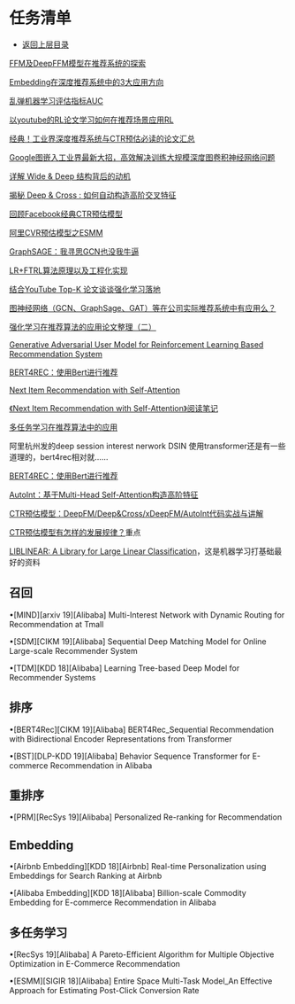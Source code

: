 # 任务清单

* [返回上层目录](../README.md)




[FFM及DeepFFM模型在推荐系统的探索](https://zhuanlan.zhihu.com/p/67795161)

[Embedding在深度推荐系统中的3大应用方向](https://zhuanlan.zhihu.com/p/67218758)

[乱弹机器学习评估指标AUC](https://zhuanlan.zhihu.com/p/52930683)

[以youtube的RL论文学习如何在推荐场景应用RL](https://zhuanlan.zhihu.com/p/77494496)

[经典！工业界深度推荐系统与CTR预估必读的论文汇总](https://zhuanlan.zhihu.com/p/83103245)

[Google图嵌入工业界最新大招，高效解决训练大规模深度图卷积神经网络问题](https://zhuanlan.zhihu.com/p/85950252)

[详解 Wide & Deep 结构背后的动机](https://zhuanlan.zhihu.com/p/53361519)

[揭秘 Deep & Cross : 如何自动构造高阶交叉特征](https://zhuanlan.zhihu.com/p/55234968)

[回顾Facebook经典CTR预估模型](https://zhuanlan.zhihu.com/p/57987311)

[阿里CVR预估模型之ESMM](https://zhuanlan.zhihu.com/p/57481330)

[GraphSAGE：我寻思GCN也没我牛逼](https://zhuanlan.zhihu.com/p/74242097)

[LR+FTRL算法原理以及工程化实现](https://zhuanlan.zhihu.com/p/55135954)

[结合YouTube Top-K 论文谈谈强化学习落地](https://zhuanlan.zhihu.com/p/92839767)

[图神经网络（GCN、GraphSage、GAT）等在公司实际推荐系统中有应用么？](https://www.zhihu.com/question/315872728)

[强化学习在推荐算法的应用论文整理（二）](https://zhuanlan.zhihu.com/p/77694065)

[Generative Adversarial User Model for Reinforcement Learning Based Recommendation System](http://proceedings.mlr.press/v97/chen19f/chen19f.pdf)

[BERT4REC：使用Bert进行推荐](https://zhuanlan.zhihu.com/p/97123417)

[Next Item Recommendation with Self-Attention](https://blog.csdn.net/qq_40210472/article/details/89819021)

[《Next Item Recommendation with Self-Attention》阅读笔记](http://www.rabin.tech/2019/01/11/%E3%80%8ANext-Item-Recommendation-with-Self-Attention%E3%80%8B%E9%98%85%E8%AF%BB%E7%AC%94%E8%AE%B0/)

[多任务学习在推荐算法中的应用](https://zhuanlan.zhihu.com/p/109835504)

阿里杭州发的deep session interest nerwork DSIN 使用transformer还是有一些道理的，bert4rec相对就……

[BERT4REC：使用Bert进行推荐](https://zhuanlan.zhihu.com/p/97123417)

[AutoInt：基于Multi-Head Self-Attention构造高阶特征](https://zhuanlan.zhihu.com/p/60185134)

[CTR预估模型：DeepFM/Deep&Cross/xDeepFM/AutoInt代码实战与讲解](https://zhuanlan.zhihu.com/p/109933924)

[CTR预估模型有怎样的发展规律？](https://www.zhihu.com/question/363531892/answer/1062392197)重点

[LIBLINEAR: A Library for Large Linear Classification](https://www.csie.ntu.edu.tw/~cjlin/papers/liblinear.pdf)，这是机器学习打基础最好的资料



## 召回

•[MIND][arxiv 19][Alibaba] Multi-Interest Network with Dynamic Routing for Recommendation at Tmall

•[SDM][CIKM 19][Alibaba] Sequential Deep Matching Model for Online Large-scale Recommender System

•[TDM][KDD 18][Alibaba] Learning Tree-based Deep Model for Recommender Systems

## 排序

•[BERT4Rec][CIKM 19][Alibaba] BERT4Rec_Sequential Recommendation with Bidirectional Encoder Representations from Transformer

•[BST][DLP-KDD 19][Alibaba] Behavior Sequence Transformer for E-commerce Recommendation in Alibaba

## 重排序

•[PRM][RecSys 19][Alibaba] Personalized Re-ranking for Recommendation

## Embedding

•[Airbnb Embedding][KDD 18][Airbnb] Real-time Personalization using Embeddings for Search Ranking at Airbnb

•[Alibaba Embedding][KDD 18][Alibaba] Billion-scale Commodity Embedding for E-commerce Recommendation in Alibaba

## 多任务学习

•[RecSys 19][Alibaba] A Pareto-Efficient Algorithm for Multiple Objective Optimization in E-Commerce Recommendation

•[ESMM][SIGIR 18][Alibaba] Entire Space Multi-Task Model_An Effective Approach for Estimating Post-Click Conversion Rate

